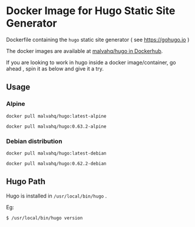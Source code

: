 # Docker Image for Hugo Static Site Generator

Dockerfile containing the `hugo` static site generator ( see https://gohugo.io )

The docker images are available at [malvahq/hugo in Dockerhub](https://hub.docker.com/r/malvahq/hugo).

If you are looking to work in hugo inside a docker image/container, go ahead , spin it as below and give it a try.


## Usage

### Alpine

```
docker pull malvahq/hugo:latest-alpine
```

```
docker pull malvahq/hugo:0.63.2-alpine
```

### Debian distribution

```
docker pull malvahq/hugo:latest-debian
```

```
docker pull malvahq/hugo:0.62.2-debian
```

## Hugo Path

Hugo is installed in `/usr/local/bin/hugo` .

Eg:

```
$ /usr/local/bin/hugo version
```
